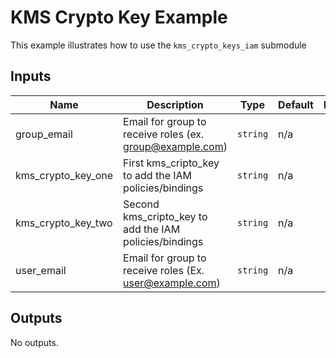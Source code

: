 # KMS Crypto Key Example

This example illustrates how to use the `kms_crypto_keys_iam` submodule

<!-- BEGINNING OF PRE-COMMIT-TERRAFORM DOCS HOOK -->
## Inputs

| Name | Description | Type | Default | Required |
|------|-------------|------|---------|:--------:|
| group\_email | Email for group to receive roles (ex. group@example.com) | `string` | n/a | yes |
| kms\_crypto\_key\_one | First kms\_cripto\_key to add the IAM policies/bindings | `string` | n/a | yes |
| kms\_crypto\_key\_two | Second kms\_cripto\_key to add the IAM policies/bindings | `string` | n/a | yes |
| user\_email | Email for group to receive roles (Ex. user@example.com) | `string` | n/a | yes |

## Outputs

No outputs.

<!-- END OF PRE-COMMIT-TERRAFORM DOCS HOOK -->

